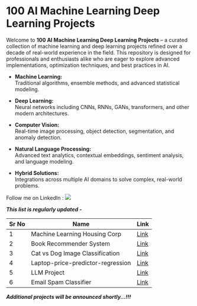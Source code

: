 # 100 AI Machine Learning Deep Learning Projects

Welcome to **100 AI Machine Learning Deep Learning Projects** – a curated collection of machine learning and deep learning projects refined over a decade of real-world experience in the field. This repository is designed for professionals and enthusiasts alike who are eager to explore advanced implementations, optimization techniques, and best practices in AI.

- **Machine Learning:**  
  Traditional algorithms, ensemble methods, and advanced statistical modeling.
  
- **Deep Learning:**  
  Neural networks including CNNs, RNNs, GANs, transformers, and other modern architectures.
  
- **Computer Vision:**  
  Real-time image processing, object detection, segmentation, and anomaly detection.
  
- **Natural Language Processing:**  
  Advanced text analytics, contextual embeddings, sentiment analysis, and language modeling.
  
- **Hybrid Solutions:**  
  Integrations across multiple AI domains to solve complex, real-world problems.

Follow me on LinkedIn : [![](https://img.shields.io/badge/LinkedIn-0077B5?style=for-the-badge&logo=linkedin&logoColor=white)](https://www.linkedin.com/in/adilshamim8)

***This list is regularly updated -***

| Sr No | Name                                                         | Link                                                         |
| ----- | ------------------------------------------------------------ | ------------------------------------------------------------ |
| 1     | Machine Learning Housing Corp                                | [Link](https://github.com/AdilShamim8/Machine_Learning_Housing_Corp) |
| 2     | Book Recommender System                                      | [Link](https://github.com/AdilShamim8/Book-Recommender-System) |
| 3     | Cat vs Dog Image Classification                              | [Link](https://github.com/AdilShamim8/Cat_Vs_Dog_Image_Classification_Project)   |
| 4     | Laptop-price-predictor-regression                            | [Link](https://github.com/AdilShamim8/Laptop-price-predictor-regression-project) | 
| 5     | LLM Project                                                  | [Link](https://github.com/AdilShamim8/LLM_Project) | 
| 6     | Email Spam Classifier                                        | [Link](https://github.com/AdilShamim8/Email-Spam-Classifier) | 
***Additional projects will be announced shortly...!!!***

  

